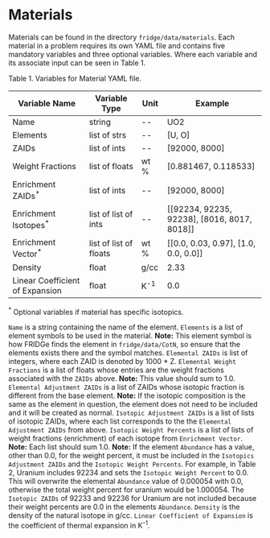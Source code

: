 # Materials

Materials can be found in the directory `fridge/data/materials`.
Each material in a problem requires its own YAML file and contains five mandatory variables and three optional variables.
Where each variable and its associate input can be seen in Table 1.

Table 1. Variables for Material YAML file.

|Variable Name   | Variable Type | Unit | Example|
|----------------|---------------|------|--------|
|Name  | string | -- | UO2|
|Elements | list of strs | -- | [U, O]|
|ZAIDs | list of ints | -- | [92000, 8000]|
|Weight Fractions | list of floats | wt % | [0.881467, 0.118533]|
|Enrichment ZAIDs<sup>*</sup> | list of ints | -- | [92000, 8000]|
|Enrichment Isotopes<sup>*</sup> | list of list of ints | -- | [[92234, 92235, 92238], [8016, 8017, 8018]]|
|Enrichment Vector<sup>*</sup> | list of list of floats | wt % | [[0.0, 0.03, 0.97], [1.0, 0.0, 0.0]]|
|Density | float | g/cc | 2.33|
|Linear Coefficient of Expansion | float | K<sup>-1</sup> |0.0|

<sup>*</sup> Optional variables if material has specific isotopics.

`Name` is a string containing the name of the element.
`Elements` is a list of element symbols to be used in the material.
**Note:** This element symbol is how FRIDGe finds the element in `fridge/data/CotN`, so ensure that the elements exists there and the symbol matches.
`Elemental ZAIDs` is list of integers, where each ZAID is denoted by 1000 * Z.
`Elemental Weight Fractions` is a list of floats whose entries are the weight fractions associated with the `ZAIDs` above.
**Note:** This value should sum to 1.0.
`Elemental Adjustment ZAIDs` is a list of ZAIDs whose isotopic fraction is different from the base element.
**Note:** If the isotopic composition is the same as the element in question, the element does not need to be included and it will be created as normal.
`Isotopic Adjustment ZAIDs` is a list of lists of isotopic ZAIDs, where each list corresponds to the the  `Elemental Adjustment ZAIDs` from above.
`Isotopic Weight Percents` is a list of lists of weight fractions (enrichment) of each isotope from `Enrichment Vector`.
**Note:** Each list should sum 1.0.
**Note:** If the element `Abundance` has a value, other than 0.0, for the weight percent, it must be included in the `Isotopics Adjustment ZAIDs` and the `Isotopic Weight Percents`.
For example, in Table 2, Uranium includes 92234 and sets the `Isotopic Weight Percent` to 0.0.
This will overwrite the elemental `Abundance` value of 0.000054 with 0.0, otherwise the total weight percent for uranium would be 1.000054.
The `Isotopic ZAIDs` of 92233 and 92236 for Uranium are not included because their weight percents are 0.0 in the elements `Abundance`.
`Density` is the density of the natural isotope in g/cc.
`Linear Coefficient of Expansion` is the coefficient of thermal expansion in K<sup>-1</sup>.